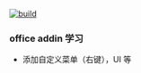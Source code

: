 ﻿[![build](https://github.com/hsjwhh/ExcelAddIn-VSTO-Sample/actions/workflows/build-validation.yml/badge.svg)](https://github.com/hsjwhh/ExcelAddIn-VSTO-Sample/actions/workflows/build-validation.yml)

### office addin 学习

- 添加自定义菜单（右键），UI 等